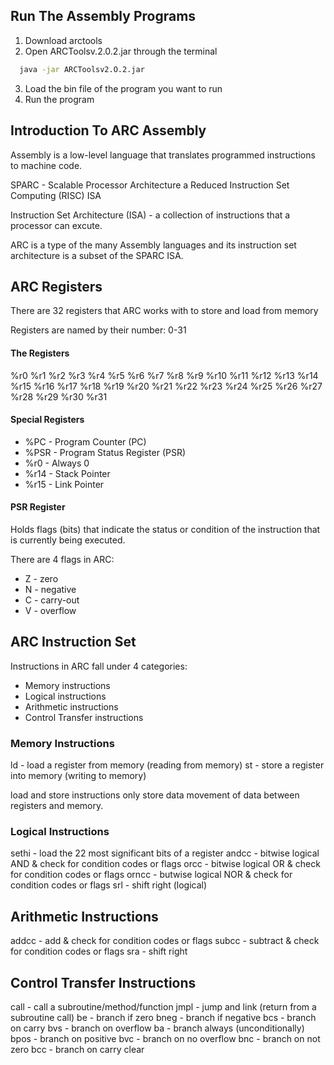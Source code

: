 ## Run The Assembly Programs

1. Download arctools
2. Open ARCToolsv.2.0.2.jar through the terminal

```bash
  java -jar ARCToolsv2.O.2.jar
```
3. Load the bin file of the program you want to run
4. Run the program

## Introduction To ARC Assembly

Assembly is a low-level language that translates programmed instructions to machine code. 

SPARC - Scalable Processor Architecture a Reduced Instruction Set Computing (RISC) ISA

Instruction Set Architecture (ISA) - a collection of instructions that a processor can excute.

ARC is a type of the many Assembly languages and its instruction set architecture is a subset of the SPARC ISA.

## ARC Registers

There are 32 registers that ARC works with to store and load from memory

Registers are named by their number: 0-31

#### The Registers
%r0  %r1  %r2  %r3  %r4  %r5  %r6  %r7
%r8  %r9  %r10 %r11 %r12 %r13 %r14 %r15
%r16 %r17 %r18 %r19 %r20 %r21 %r22 %r23
%r24 %r25 %r26 %r27 %r28 %r29 %r30 %r31

#### Special Registers
- %PC - Program Counter (PC)
- %PSR - Program Status Register (PSR)
- %r0 - Always 0
- %r14 - Stack Pointer
- %r15 - Link Pointer

#### PSR Register
Holds flags (bits) that indicate the status or condition of the instruction that is currently being executed.

There are 4 flags in ARC:
- Z - zero
- N - negative
- C - carry-out
- V - overflow

## ARC Instruction Set
Instructions in ARC fall under 4 categories:
- Memory instructions
- Logical instructions
- Arithmetic instructions
- Control Transfer instructions

### Memory Instructions
ld - load a register from memory (reading from memory)
st - store a register into memory (writing to memory)

load and store instructions only store data movement of data between registers and memory. 

### Logical Instructions

sethi - load the 22 most significant bits of a register
andcc - bitwise logical AND & check for condition codes or flags
orcc - bitwise logical OR & check for condition codes or flags
orncc - butwise logical NOR & check for condition codes or flags
srl - shift right (logical)

## Arithmetic Instructions

addcc - add & check for condition codes or flags
subcc - subtract & check for condition codes or flags
sra - shift right

## Control Transfer Instructions

call - call a subroutine/method/function
jmpl - jump and link (return from a subroutine call)
be - branch if zero
bneg - branch if negative
bcs - branch on carry
bvs - branch on overflow
ba - branch always (unconditionally)
bpos - branch on positive
bvc - branch on no overflow
bnc - branch on not zero
bcc - branch on carry clear
